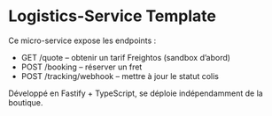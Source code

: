 # Logistics-Service Template

Ce micro-service expose les endpoints :
- GET /quote  – obtenir un tarif Freightos (sandbox d’abord)
- POST /booking – réserver un fret
- POST /tracking/webhook – mettre à jour le statut colis

Développé en Fastify + TypeScript, se déploie indépendamment de la boutique.
